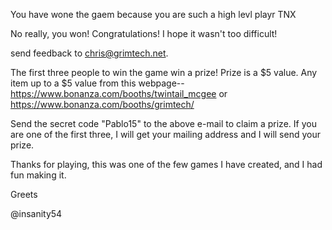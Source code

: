 You have wone the gaem because you are such a high levl playr TNX

No really, you won! Congratulations! I hope it wasn't too difficult!


send feedback to chris@grimtech.net.

The first three people to win the game win a prize!
Prize is a $5 value. Any item up to a $5 value from this webpage-- https://www.bonanza.com/booths/twintail_mcgee or https://www.bonanza.com/booths/grimtech/

Send the secret code "Pablo15" to the above e-mail to claim a prize.
If you are one of the first three, I will get your mailing address and I will send your prize.

Thanks for playing, this was one of the few games I have created, and I had fun making it.

Greets

@insanity54
